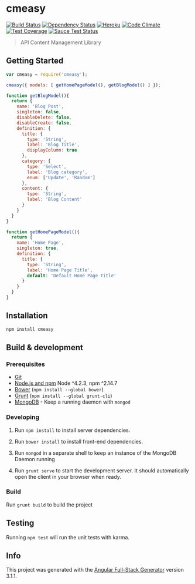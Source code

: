# cmeasy

[![Build Status](https://travis-ci.org/Kauabunga/cmeasy.svg)](https://travis-ci.org/Kauabunga/cmeasy)
[![Dependency Status](https://david-dm.org/Kauabunga/cmeasy.svg)](https://david-dm.org/Kauabunga/cmeasy)
[![Heroku](http://heroku-badge.herokuapp.com/?app=cmeasy&svg=1)](https://cmeasy.herokuapp.com/)
[![Code Climate](https://codeclimate.com/github/Kauabunga/cmeasy/badges/gpa.svg)](https://codeclimate.com/github/Kauabunga/cmeasy)
[![Test Coverage](https://codeclimate.com/github/Kauabunga/cmeasy/badges/coverage.svg)](https://codeclimate.com/github/Kauabunga/cmeasy/coverage)
[![Sauce Test Status](https://saucelabs.com/buildstatus/Kauabunga)](https://saucelabs.com/u/Kauabunga)


> API Content Management Library


## Getting Started




```js
var cmeasy = require('cmeasy');

cmeasy({ models: [ getHomePageModel(), getBlogModel() ] });

function getBlogModel(){
  return {
    name: 'Blog Post',
    singleton: false,
    disableDelete: false,
    disableCreate: false,
    definition: {
      title: {
        type: 'String',
        label: 'Blog Title',
        displayColumn: true
      },
      category: {
        type: 'Select',
        label: 'Blog category',
        enum: ['Update', 'Random']
      },
      content: {
        type: 'String',
        label: 'Blog Content'
      }
    }
  }
}

function getHomePageModel(){
  return {
    name: 'Home Page',
    singleton: true,
    definition: {
      title: {
        type: 'String',
        label: 'Home Page Title',
        default: 'Default Home Page Title'
      }
    }
  }
}

```

## Installation

```bash
npm install cmeasy
```


## Build & development


### Prerequisites

- [Git](https://git-scm.com/)
- [Node.js and npm](nodejs.org) Node ^4.2.3, npm ^2.14.7
- [Bower](bower.io) (`npm install --global bower`)
- [Grunt](http://gruntjs.com/) (`npm install --global grunt-cli`)
- [MongoDB](https://www.mongodb.org/) - Keep a running daemon with `mongod`

### Developing

1. Run `npm install` to install server dependencies.

2. Run `bower install` to install front-end dependencies.

3. Run `mongod` in a separate shell to keep an instance of the MongoDB Daemon running

4. Run `grunt serve` to start the development server. It should automatically open the client in your browser when ready.

### Build

Run `grunt build` to build the project

## Testing

Running `npm test` will run the unit tests with karma.


## Info

This project was generated with the [Angular Full-Stack Generator](https://github.com/DaftMonk/generator-angular-fullstack) version 3.1.1.
